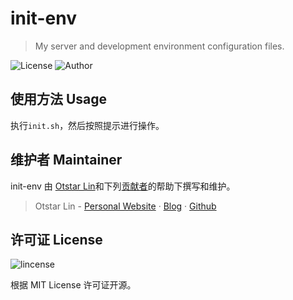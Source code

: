 # init-env

> My server and development environment configuration files.

![License](https://img.shields.io/github/license/syfxlin/init-env.svg?style=flat-square) ![Author](https://img.shields.io/badge/Author-Otstar%20Lin-blue.svg?style=flat-square)

## 使用方法 Usage

执行`init.sh`，然后按照提示进行操作。

## 维护者 Maintainer

init-env 由 [Otstar Lin](https://ixk.me/)和下列[贡献者](https://github.com/syfxlin/init-env/graphs/contributors)的帮助下撰写和维护。

> Otstar Lin - [Personal Website](https://ixk.me/) · [Blog](https://blog.ixk.me/) · [Github](https://github.com/syfxlin)

## 许可证 License

![lincense](https://img.shields.io/github/license/syfxlin/init-env.svg?style=flat-square)

根据 MIT License 许可证开源。
